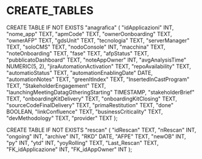 # CREATE_TABLES
 CREATE TABLE IF NOT EXISTS "anagrafica" (
    "idApplicazioni" INT,
    "nome_app" TEXT,
    "apmCode" TEXT,
    "ownerOonboarding" TEXT,
    "ownerAFP" TEXT,
    "gdsUnit" TEXT,
    "tecnologia" TEXT,
    "serverManager" TEXT,
    "soloCMS" TEXT,
    "nodoConsole" INT,
    "macchina" TEXT,
    "noteOnboarding" TEXT,
    "fase" TEXT,
    "afpStatus" TEXT,
    "pubblicatoDashboard" TEXT,
    "noteAppOwner" INT,
    "avgAnalysisTime" NUMERIC(5, 2),
    "jiraAutomationActivation" TEXT,
    "repoAvailability" TEXT,
    "automatioStatus" TEXT,
    "automationEnablingDate" DATE,
    "automationNotes" TEXT,
    "greenItIndex" TEXT,
    "InsertedInCastProgram" TEXT,
    "StakeholderEngagement" TEXT,
    "launchingMeetingDatagGtheringStarting" TIMESTAMP,
    "stakeholderBrief" TEXT,
    "onboardingKitDelivery" TEXT,
    "onboardingKitClosing" TEXT,
    "sourceCodeFinalDelivery" TEXT,
    "primaRestitution" TEXT,
    "done" BOOLEAN,
    "linkConfluence" TEXT,
    "businessCriticality" TEXT,
    "devMethodology" TEXT,
    "provider" TEXT
);


CREATE TABLE IF NOT EXISTS "rescan" (
    "idRescan" TEXT,
    "nRescan" INT,
    "ongoing" INT,
    "archive" INT,
    "RKD" DATE,
    "AFPE" TEXT,
    "newOB" INT,
    "py" INT,
    "ytd" INT,
    "yoyRolling" TEXT,
    "Last_Rescan" TEXT,
    "FK_idApplicazione" INT,
    "FK_idAppOwner" INT
);
